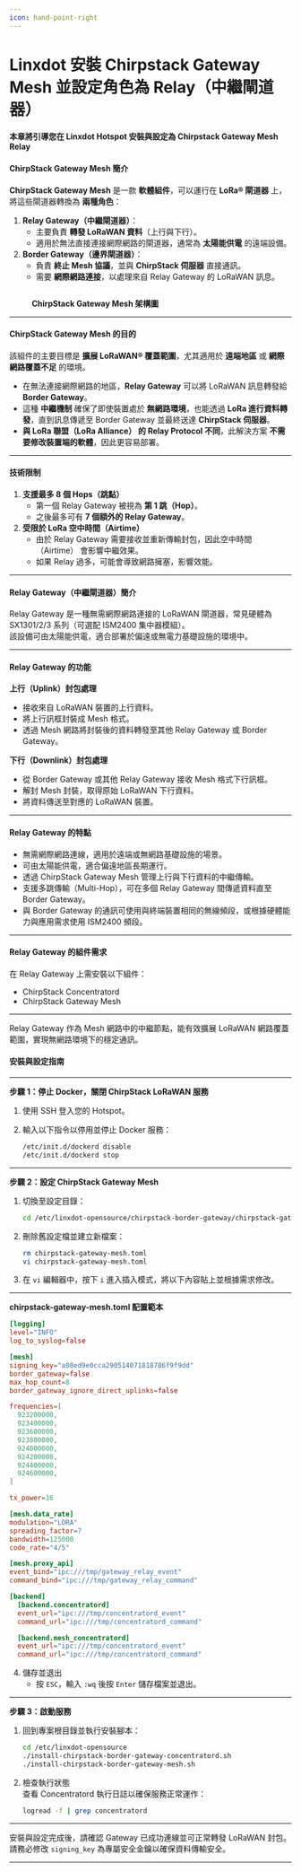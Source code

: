 ```yaml
---
icon: hand-point-right
---
```


# Linxdot 安裝 Chirpstack Gateway Mesh 並設定角色為 Relay（中繼閘道器）

#### **本章將引導您在 Linxdot Hotspot** 安裝與設定為 Chirpstack Gateway Mesh Relay

#### **ChirpStack Gateway Mesh 簡介**

**ChirpStack Gateway Mesh** 是一款 **軟體組件**，可以運行在 **LoRa® 閘道器** 上，將這些閘道器轉換為 **兩種角色**：

1. **Relay Gateway（中繼閘道器）**：
   * 主要負責 **轉發 LoRaWAN 資料**（上行與下行）。
   * 適用於無法直接連接網際網路的閘道器，通常為 **太陽能供電** 的遠端設備。
2. **Border Gateway（邊界閘道器）**：
   * 負責 **終止 Mesh 協議**，並與 **ChirpStack 伺服器** 直接通訊。
   * 需要 **網際網路連接**，以處理來自 Relay Gateway 的 LoRaWAN 訊息。

<figure><img src="../.gitbook/assets/截圖 2025-02-15 清晨7.29.51.png" alt=""><figcaption><p><strong>ChirpStack Gateway Mesh 架構圖</strong></p></figcaption></figure>

***

#### **ChirpStack Gateway Mesh 的目的**

該組件的主要目標是 **擴展 LoRaWAN® 覆蓋範圍**，尤其適用於 **遠端地區** 或 **網際網路覆蓋不足** 的環境。

* 在無法連接網際網路的地區，**Relay Gateway** 可以將 LoRaWAN 訊息轉發給 **Border Gateway**。
* 這種 **中繼機制** 確保了即使裝置處於 **無網路環境**，也能透過 **LoRa 進行資料轉發**，直到訊息傳遞至 Border Gateway 並最終送達 **ChirpStack 伺服器**。
* **與 LoRa 聯盟（LoRa Alliance） 的 Relay Protocol 不同**，此解決方案 **不需要修改裝置端的軟體**，因此更容易部署。

***

#### **技術限制**

1. **支援最多 8 個 Hops（跳點）**
   * 第一個 Relay Gateway 被視為 **第 1 跳（Hop）**。
   * 之後最多可有 **7 個額外的 Relay Gateway**。
2. **受限於 LoRa 空中時間（Airtime）**
   * 由於 Relay Gateway 需要接收並重新傳輸封包，因此空中時間（Airtime） 會影響中繼效果。
   * 如果 Relay 過多，可能會導致網路擁塞，影響效能。

***

#### **Relay Gateway（中繼閘道器）簡介**

Relay Gateway 是一種無需網際網路連接的 LoRaWAN 閘道器，常見硬體為 SX1301/2/3 系列（可選配 ISM2400 集中器模組）。\
該設備可由太陽能供電，適合部署於偏遠或無電力基礎設施的環境中。

***

#### **Relay Gateway 的功能**

**上行（Uplink）封包處理**

* 接收來自 LoRaWAN 裝置的上行資料。
* 將上行訊框封裝成 Mesh 格式。
* 透過 Mesh 網路將封裝後的資料轉發至其他 Relay Gateway 或 Border Gateway。

**下行（Downlink）封包處理**

* 從 Border Gateway 或其他 Relay Gateway 接收 Mesh 格式下行訊框。
* 解封 Mesh 封裝，取得原始 LoRaWAN 下行資料。
* 將資料傳送至對應的 LoRaWAN 裝置。

***

#### **Relay Gateway 的特點**

* 無需網際網路連線，適用於遠端或無網路基礎設施的場景。
* 可由太陽能供電，適合偏遠地區長期運行。
* 透過 ChirpStack Gateway Mesh 管理上行與下行資料的中繼傳輸。
* 支援多跳傳輸（Multi-Hop），可在多個 Relay Gateway 間傳遞資料直至 Border Gateway。
* 與 Border Gateway 的通訊可使用與終端裝置相同的無線頻段，或根據硬體能力與應用需求使用 ISM2400 頻段。

***

#### **Relay Gateway 的組件需求**

在 Relay Gateway 上需安裝以下組件：

* ChirpStack Concentratord
* ChirpStack Gateway Mesh

***

Relay Gateway 作為 Mesh 網路中的中繼節點，能有效擴展 LoRaWAN 網路覆蓋範圍，實現無網路環境下的穩定通訊。

#### 安裝與設定指南

***

**步驟 1：停止 Docker，關閉 ChirpStack LoRaWAN 服務**

1. 使用 SSH 登入您的 Hotspot。
2.  輸入以下指令以停用並停止 Docker 服務：

    ```bash
    /etc/init.d/dockerd disable
    /etc/init.d/dockerd stop
    ```

***

**步驟 2：設定 ChirpStack Gateway Mesh**

1.  切換至設定目錄：

    ```bash
    cd /etc/linxdot-opensource/chirpstack-border-gateway/chirpstack-gateway-mesh-binary/config
    ```
2.  刪除舊設定檔並建立新檔案：

    ```bash
    rm chirpstack-gateway-mesh.toml
    vi chirpstack-gateway-mesh.toml
    ```
3. 在 `vi` 編輯器中，按下 `i` 進入插入模式，將以下內容貼上並根據需求修改。

***

**chirpstack-gateway-mesh.toml 配置範本**

```toml
[logging]
level="INFO"            
log_to_syslog=false     

[mesh]
signing_key="a08ed9e0cca290514071818786f9f9dd"  
border_gateway=false                           
max_hop_count=8                                
border_gateway_ignore_direct_uplinks=false     

frequencies=[                                  
  923200000,
  923400000,
  923600000,
  923800000,
  924000000,
  924200000,
  924400000,
  924600000,
]

tx_power=16                                    

[mesh.data_rate]
modulation="LORA"                              
spreading_factor=7                             
bandwidth=125000                               
code_rate="4/5"                                

[mesh.proxy_api]
event_bind="ipc:///tmp/gateway_relay_event"
command_bind="ipc:///tmp/gateway_relay_command"

[backend]
  [backend.concentratord]
  event_url="ipc:///tmp/concentratord_event"
  command_url="ipc:///tmp/concentratord_command"

  [backend.mesh_concentratord]
  event_url="ipc:///tmp/concentratord_event"
  command_url="ipc:///tmp/concentratord_command"
```

4. 儲存並退出
   * 按 `ESC`，輸入 `:wq` 後按 `Enter` 儲存檔案並退出。

***

**步驟 3：啟動服務**

1.  回到專案根目錄並執行安裝腳本：

    ```bash
    cd /etc/linxdot-opensource
    ./install-chirpstack-border-gateway-concentratord.sh
    ./install-chirpstack-border-gateway-mesh.sh
    ```
2.  檢查執行狀態\
    查看 Concentratord 執行日誌以確保服務正常運作：

    ```bash
    logread -f | grep concentratord
    ```

***

安裝與設定完成後，請確認 Gateway 已成功連線並可正常轉發 LoRaWAN 封包。\
請務必修改 `signing_key` 為專屬安全金鑰以確保資料傳輸安全。

***

